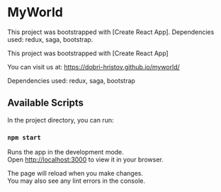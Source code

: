 # MyWorld

This project was bootstrapped with [Create React App]. Dependencies used: redux, saga, bootstrap.

This project was bootstrapped with [Create React App]

You can visit us аt: https://dobri-hristov.github.io/myworld/

Dependencies used: redux, saga, bootstrap

## Available Scripts

In the project directory, you can run:

### `npm start`

Runs the app in the development mode.\
Open [http://localhost:3000](http://localhost:3000) to view it in your browser.

The page will reload when you make changes.\
You may also see any lint errors in the console.
